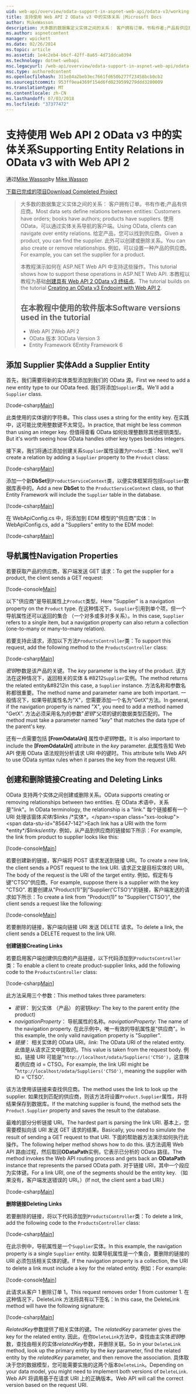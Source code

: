 ```yaml
---
uid: web-api/overview/odata-support-in-aspnet-web-api/odata-v3/working-with-entity-relations
title: 支持使用 Web API 2 OData v3 中的实体关系 |Microsoft Docs
author: MikeWasson
description: 大多数的数据集定义实体之间的关系： 客户拥有订单。书有作者;产品有供应商。 使用 OData，可以通过导航的客户端...
ms.author: aspnetcontent
manager: wpickett
ms.date: 02/26/2014
ms.topic: article
ms.assetid: 1e4c2eb4-b6cf-42ff-8a65-4d71ddca0394
ms.technology: dotnet-webapi
msc.legacyurl: /web-api/overview/odata-support-in-aspnet-web-api/odata-v3/working-with-entity-relations
msc.type: authoredcontent
ms.openlocfilehash: 311e84a2beb3ec7661fd650b277f23458bcb0cb2
ms.sourcegitcommit: 953ff9ea4369f154d6fd0239599279ddd3280009
ms.translationtype: MT
ms.contentlocale: zh-CN
ms.lasthandoff: 07/03/2018
ms.locfileid: "37377472"
---
```

<a name="supporting-entity-relations-in-odata-v3-with-web-api-2"></a><span data-ttu-id="85647-104">支持使用 Web API 2 OData v3 中的实体关系</span><span class="sxs-lookup"><span data-stu-id="85647-104">Supporting Entity Relations in OData v3 with Web API 2</span></span>
====================
<span data-ttu-id="85647-105">通过[Mike Wasson](https://github.com/MikeWasson)</span><span class="sxs-lookup"><span data-stu-id="85647-105">by [Mike Wasson](https://github.com/MikeWasson)</span></span>

[<span data-ttu-id="85647-106">下载已完成的项目</span><span class="sxs-lookup"><span data-stu-id="85647-106">Download Completed Project</span></span>](http://code.msdn.microsoft.com/ASPNET-Web-API-OData-cecdb524)

> <span data-ttu-id="85647-107">大多数的数据集定义实体之间的关系： 客户拥有订单。书有作者;产品有供应商。</span><span class="sxs-lookup"><span data-stu-id="85647-107">Most data sets define relations between entities: Customers have orders; books have authors; products have suppliers.</span></span> <span data-ttu-id="85647-108">使用 OData，可以通过实体关系导航的客户端。</span><span class="sxs-lookup"><span data-stu-id="85647-108">Using OData, clients can navigate over entity relations.</span></span> <span data-ttu-id="85647-109">给定产品，您可以找到供应商。</span><span class="sxs-lookup"><span data-stu-id="85647-109">Given a product, you can find the supplier.</span></span> <span data-ttu-id="85647-110">此外可以创建或删除关系。</span><span class="sxs-lookup"><span data-stu-id="85647-110">You can also create or remove relationships.</span></span> <span data-ttu-id="85647-111">例如，可以设置一种产品的供应商。</span><span class="sxs-lookup"><span data-stu-id="85647-111">For example, you can set the supplier for a product.</span></span>
> 
> <span data-ttu-id="85647-112">本教程演示如何在 ASP.NET Web API 中支持这些操作。</span><span class="sxs-lookup"><span data-stu-id="85647-112">This tutorial shows how to support these operations in ASP.NET Web API.</span></span> <span data-ttu-id="85647-113">本教程以教程为基础[创建具有 Web API 2 OData v3 终结点](creating-an-odata-endpoint.md)。</span><span class="sxs-lookup"><span data-stu-id="85647-113">The tutorial builds on the tutorial [Creating an OData v3 Endpoint with Web API 2](creating-an-odata-endpoint.md).</span></span>
> 
> ## <a name="software-versions-used-in-the-tutorial"></a><span data-ttu-id="85647-114">在本教程中使用的软件版本</span><span class="sxs-lookup"><span data-stu-id="85647-114">Software versions used in the tutorial</span></span>
> 
> 
> - <span data-ttu-id="85647-115">Web API 2</span><span class="sxs-lookup"><span data-stu-id="85647-115">Web API 2</span></span>
> - <span data-ttu-id="85647-116">OData 版本 3</span><span class="sxs-lookup"><span data-stu-id="85647-116">OData Version 3</span></span>
> - <span data-ttu-id="85647-117">Entity Framework 6</span><span class="sxs-lookup"><span data-stu-id="85647-117">Entity Framework 6</span></span>


## <a name="add-a-supplier-entity"></a><span data-ttu-id="85647-118">添加 Supplier 实体</span><span class="sxs-lookup"><span data-stu-id="85647-118">Add a Supplier Entity</span></span>

<span data-ttu-id="85647-119">首先，我们需要将新的实体类型添加到我们的 OData 源。</span><span class="sxs-lookup"><span data-stu-id="85647-119">First we need to add a new entity type to our OData feed.</span></span> <span data-ttu-id="85647-120">我们将添加`Supplier`类。</span><span class="sxs-lookup"><span data-stu-id="85647-120">We'll add a `Supplier` class.</span></span>

[!code-csharp[Main](working-with-entity-relations/samples/sample1.cs)]

<span data-ttu-id="85647-121">此类使用的实体键的字符串。</span><span class="sxs-lookup"><span data-stu-id="85647-121">This class uses a string for the entity key.</span></span> <span data-ttu-id="85647-122">在实践中，这可能比使用整数键不太常见。</span><span class="sxs-lookup"><span data-stu-id="85647-122">In practice, that might be less common than using an integer key.</span></span> <span data-ttu-id="85647-123">但值得查看 OData 如何处理整数除其他密钥类型。</span><span class="sxs-lookup"><span data-stu-id="85647-123">But it's worth seeing how OData handles other key types besides integers.</span></span>

<span data-ttu-id="85647-124">接下来，我们将通过添加创建关系`Supplier`属性设置为`Product`类：</span><span class="sxs-lookup"><span data-stu-id="85647-124">Next, we'll create a relation by adding a `Supplier` property to the `Product` class:</span></span>

[!code-csharp[Main](working-with-entity-relations/samples/sample2.cs)]

<span data-ttu-id="85647-125">添加一个新**DbSet**到`ProductServiceContext`类，以便实体框架将包括`Supplier`数据库表中的。</span><span class="sxs-lookup"><span data-stu-id="85647-125">Add a new **DbSet** to the `ProductServiceContext` class, so that Entity Framework will include the `Supplier` table in the database.</span></span>

[!code-csharp[Main](working-with-entity-relations/samples/sample3.cs?highlight=9)]

<span data-ttu-id="85647-126">在 WebApiConfig.cs 中，将添加到 EDM 模型的"供应商"实体：</span><span class="sxs-lookup"><span data-stu-id="85647-126">In WebApiConfig.cs, add a "Suppliers" entity to the EDM model:</span></span>

[!code-csharp[Main](working-with-entity-relations/samples/sample4.cs?highlight=4)]

## <a name="navigation-properties"></a><span data-ttu-id="85647-127">导航属性</span><span class="sxs-lookup"><span data-stu-id="85647-127">Navigation Properties</span></span>

<span data-ttu-id="85647-128">若要获取产品的供应商，客户端发送 GET 请求：</span><span class="sxs-lookup"><span data-stu-id="85647-128">To get the supplier for a product, the client sends a GET request:</span></span>

[!code-console[Main](working-with-entity-relations/samples/sample5.cmd)]

<span data-ttu-id="85647-129">以下"供应商"是导航属性上`Product`类型。</span><span class="sxs-lookup"><span data-stu-id="85647-129">Here "Supplier" is a navigation property on the `Product` type.</span></span> <span data-ttu-id="85647-130">在这种情况下，`Supplier`引用到单个项，但一个导航属性还可以返回的集合 （一个对多或多对多关系）。</span><span class="sxs-lookup"><span data-stu-id="85647-130">In this case, `Supplier` refers to a single item, but a navigation property can also return a collection (one-to-many or many-to-many relation).</span></span>

<span data-ttu-id="85647-131">若要支持此请求，添加以下方法`ProductsController`类：</span><span class="sxs-lookup"><span data-stu-id="85647-131">To support this request, add the following method to the `ProductsController` class:</span></span>

[!code-csharp[Main](working-with-entity-relations/samples/sample6.cs)]

<span data-ttu-id="85647-132">*密钥*参数是该产品的关键。</span><span class="sxs-lookup"><span data-stu-id="85647-132">The *key* parameter is the key of the product.</span></span> <span data-ttu-id="85647-133">该方法在这种情况下，返回相关的实体 & #8212`Supplier`实例。</span><span class="sxs-lookup"><span data-stu-id="85647-133">The method returns the related entity&#8212in this case, a `Supplier` instance.</span></span> <span data-ttu-id="85647-134">方法名称和参数名称都很重要。</span><span class="sxs-lookup"><span data-stu-id="85647-134">The method name and parameter name are both important.</span></span> <span data-ttu-id="85647-135">一般情况下，如果导航属性名为"X"，您需要添加一个名为"GetX"方法。</span><span class="sxs-lookup"><span data-stu-id="85647-135">In general, if the navigation property is named "X", you need to add a method named "GetX".</span></span> <span data-ttu-id="85647-136">方法必须采用名为的参数"*密钥*"父项的键的数据类型匹配的。</span><span class="sxs-lookup"><span data-stu-id="85647-136">The method must take a parameter named "*key*" that matches the data type of the parent's key.</span></span>

<span data-ttu-id="85647-137">还有一点需要包括 **[FromOdataUri]** 属性中*密钥*参数。</span><span class="sxs-lookup"><span data-stu-id="85647-137">It is also important to include the **[FromOdataUri]** attribute in the *key* parameter.</span></span> <span data-ttu-id="85647-138">此属性告知 Web API 使用 OData 语法规则分析请求 URI 中的键时。</span><span class="sxs-lookup"><span data-stu-id="85647-138">This attribute tells Web API to use OData syntax rules when it parses the key from the request URI.</span></span>

## <a name="creating-and-deleting-links"></a><span data-ttu-id="85647-139">创建和删除链接</span><span class="sxs-lookup"><span data-stu-id="85647-139">Creating and Deleting Links</span></span>

<span data-ttu-id="85647-140">OData 支持两个实体之间创建或删除关系。</span><span class="sxs-lookup"><span data-stu-id="85647-140">OData supports creating or removing relationships between two entities.</span></span> <span data-ttu-id="85647-141">在 OData 术语中，关系是"link"。</span><span class="sxs-lookup"><span data-stu-id="85647-141">In OData terminology, the relationship is a "link."</span></span> <span data-ttu-id="85647-142">每个链接都有一个 URI 处理该窗体*实体*/$links /*实体*。</span><span class="sxs-lookup"><span data-stu-id="85647-142">Each link has a URI with the form *entity*/$links/*entity*.</span></span> <span data-ttu-id="85647-143">例如，从产品到供应商的链接如下所示：</span><span class="sxs-lookup"><span data-stu-id="85647-143">For example, the link from product to supplier looks like this:</span></span>

[!code-console[Main](working-with-entity-relations/samples/sample7.cmd)]

<span data-ttu-id="85647-144">若要创建新的链接，客户端将 POST 请求发送到链接 URI。</span><span class="sxs-lookup"><span data-stu-id="85647-144">To create a new link, the client sends a POST request to the link URI.</span></span> <span data-ttu-id="85647-145">请求正文是目标实体的 URI。</span><span class="sxs-lookup"><span data-stu-id="85647-145">The body of the request is the URI of the target entity.</span></span> <span data-ttu-id="85647-146">例如，假定有与键"CTSO"供应商。</span><span class="sxs-lookup"><span data-stu-id="85647-146">For example, suppose there is a supplier with the key "CTSO".</span></span> <span data-ttu-id="85647-147">若要创建从"Product(1)"到"Supplier('CTSO')"的链接，客户端发送的请求如下所示：</span><span class="sxs-lookup"><span data-stu-id="85647-147">To create a link from "Product(1)" to "Supplier('CTSO')", the client sends a request like the following:</span></span>

[!code-console[Main](working-with-entity-relations/samples/sample8.cmd)]

<span data-ttu-id="85647-148">若要删除的链接，客户端向链接 URI 发送 DELETE 请求。</span><span class="sxs-lookup"><span data-stu-id="85647-148">To delete a link, the client sends a DELETE request to the link URI.</span></span>

<span data-ttu-id="85647-149">**创建链接**</span><span class="sxs-lookup"><span data-stu-id="85647-149">**Creating Links**</span></span>

<span data-ttu-id="85647-150">若要启用客户端创建供应商的产品链接，以下代码添加到`ProductsController`类：</span><span class="sxs-lookup"><span data-stu-id="85647-150">To enable a client to create product-supplier links, add the following code to the `ProductsController` class:</span></span>

[!code-csharp[Main](working-with-entity-relations/samples/sample9.cs)]

<span data-ttu-id="85647-151">此方法采用三个参数：</span><span class="sxs-lookup"><span data-stu-id="85647-151">This method takes three parameters:</span></span>

- <span data-ttu-id="85647-152">*密钥*： 到父实体 （产品） 的密钥</span><span class="sxs-lookup"><span data-stu-id="85647-152">*key*: The key to the parent entity (the product)</span></span>
- <span data-ttu-id="85647-153">*navigationProperty*： 导航属性的名称。</span><span class="sxs-lookup"><span data-stu-id="85647-153">*navigationProperty*: The name of the navigation property.</span></span> <span data-ttu-id="85647-154">在此示例中，唯一有效的导航属性是"供应商"。</span><span class="sxs-lookup"><span data-stu-id="85647-154">In this example, the only valid navigation property is "Supplier".</span></span>
- <span data-ttu-id="85647-155">*链接*： 相关实体的 OData URI。</span><span class="sxs-lookup"><span data-stu-id="85647-155">*link*: The OData URI of the related entity.</span></span> <span data-ttu-id="85647-156">此值是从请求正文中提取的。</span><span class="sxs-lookup"><span data-stu-id="85647-156">This value is taken from the request body.</span></span> <span data-ttu-id="85647-157">例如，链接 URI 可能是"`http://localhost/odata/Suppliers('CTSO')`，这意味着供应商 id = CTSO。</span><span class="sxs-lookup"><span data-stu-id="85647-157">For example, the link URI might be "`http://localhost/odata/Suppliers('CTSO')`, meaning the supplier with ID = ‘CTSO'.</span></span>

<span data-ttu-id="85647-158">该方法使用该链接来查找供应商。</span><span class="sxs-lookup"><span data-stu-id="85647-158">The method uses the link to look up the supplier.</span></span> <span data-ttu-id="85647-159">如果找到匹配的供应商，则该方法将设置`Product.Supplier`属性，并将结果保存到数据库。</span><span class="sxs-lookup"><span data-stu-id="85647-159">If the matching supplier is found, the method sets the `Product.Supplier` property and saves the result to the database.</span></span>

<span data-ttu-id="85647-160">最难的部分分析链接 URI。</span><span class="sxs-lookup"><span data-stu-id="85647-160">The hardest part is parsing the link URI.</span></span> <span data-ttu-id="85647-161">基本上，您需要模拟向该 URI 发送 GET 请求的结果。</span><span class="sxs-lookup"><span data-stu-id="85647-161">Basically, you need to simulate the result of sending a GET request to that URI.</span></span> <span data-ttu-id="85647-162">下面的帮助器方法演示如何执行此操作。</span><span class="sxs-lookup"><span data-stu-id="85647-162">The following helper method shows how to do this.</span></span> <span data-ttu-id="85647-163">该方法调用 Web API 路由过程，然后取回**ODataPath**实例，它表示已分析的 OData 路径。</span><span class="sxs-lookup"><span data-stu-id="85647-163">The method invokes the Web API routing process and gets back an **ODataPath** instance that represents the parsed OData path.</span></span> <span data-ttu-id="85647-164">对于链接 URI，其中一个段应为实体键。</span><span class="sxs-lookup"><span data-stu-id="85647-164">For a link URI, one of the segments should be the entity key.</span></span> <span data-ttu-id="85647-165">（如果没有，客户端发送错误的 URI。）</span><span class="sxs-lookup"><span data-stu-id="85647-165">(If not, the client sent a bad URI.)</span></span>

[!code-csharp[Main](working-with-entity-relations/samples/sample10.cs)]

<span data-ttu-id="85647-166">**删除链接**</span><span class="sxs-lookup"><span data-stu-id="85647-166">**Deleting Links**</span></span>

<span data-ttu-id="85647-167">若要删除的链接，将以下代码添加到`ProductsController`类：</span><span class="sxs-lookup"><span data-stu-id="85647-167">To delete a link, add the following code to the `ProductsController` class:</span></span>

[!code-csharp[Main](working-with-entity-relations/samples/sample11.cs)]

<span data-ttu-id="85647-168">在此示例中，导航属性是一个`Supplier`实体。</span><span class="sxs-lookup"><span data-stu-id="85647-168">In this example, the navigation property is a single `Supplier` entity.</span></span> <span data-ttu-id="85647-169">如果导航属性是一个集合，要删除的链接的 URI 必须包括相关实体的键。</span><span class="sxs-lookup"><span data-stu-id="85647-169">If the navigation property is a collection, the URI to delete a link must include a key for the related entity.</span></span> <span data-ttu-id="85647-170">例如：</span><span class="sxs-lookup"><span data-stu-id="85647-170">For example:</span></span>

[!code-console[Main](working-with-entity-relations/samples/sample12.cmd)]

<span data-ttu-id="85647-171">此请求从客户 1 删除订单 1。</span><span class="sxs-lookup"><span data-stu-id="85647-171">This request removes order 1 from customer 1.</span></span> <span data-ttu-id="85647-172">在这种情况下，DeleteLink 方法将具有以下签名：</span><span class="sxs-lookup"><span data-stu-id="85647-172">In this case, the DeleteLink method will have the following signature:</span></span>

[!code-csharp[Main](working-with-entity-relations/samples/sample13.cs)]

<span data-ttu-id="85647-173">*RelatedKey*参数提供了相关实体的键。</span><span class="sxs-lookup"><span data-stu-id="85647-173">The *relatedKey* parameter gives the key for the related entity.</span></span> <span data-ttu-id="85647-174">因此，在你`DeleteLink`方法中，查找由主实体*密钥*参数，查找由相关的实体*relatedKey*参数，并删除关联。</span><span class="sxs-lookup"><span data-stu-id="85647-174">So in your `DeleteLink` method, look up the primary entity by the *key* parameter, find the related entity by the *relatedKey* parameter, and then remove the association.</span></span> <span data-ttu-id="85647-175">具体取决于您的数据模型，您可能需要实施的这两个版本`DeleteLink`。</span><span class="sxs-lookup"><span data-stu-id="85647-175">Depending on your data model, you might need to implement both versions of `DeleteLink`.</span></span> <span data-ttu-id="85647-176">Web API 将调用基于在请求 URI 上的正确版本。</span><span class="sxs-lookup"><span data-stu-id="85647-176">Web API will call the correct version based on the request URI.</span></span>
